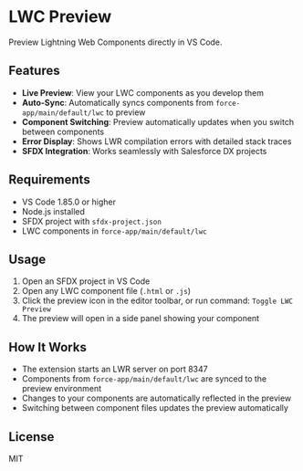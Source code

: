 # LWC Preview

Preview Lightning Web Components directly in VS Code.

## Features

- **Live Preview**: View your LWC components as you develop them
- **Auto-Sync**: Automatically syncs components from `force-app/main/default/lwc` to preview
- **Component Switching**: Preview automatically updates when you switch between components
- **Error Display**: Shows LWR compilation errors with detailed stack traces
- **SFDX Integration**: Works seamlessly with Salesforce DX projects

## Requirements

- VS Code 1.85.0 or higher
- Node.js installed
- SFDX project with `sfdx-project.json`
- LWC components in `force-app/main/default/lwc`

## Usage

1. Open an SFDX project in VS Code
2. Open any LWC component file (`.html` or `.js`)
3. Click the preview icon in the editor toolbar, or run command: `Toggle LWC Preview`
4. The preview will open in a side panel showing your component

## How It Works

- The extension starts an LWR server on port 8347
- Components from `force-app/main/default/lwc` are synced to the preview environment
- Changes to your components are automatically reflected in the preview
- Switching between component files updates the preview automatically

## License

MIT
